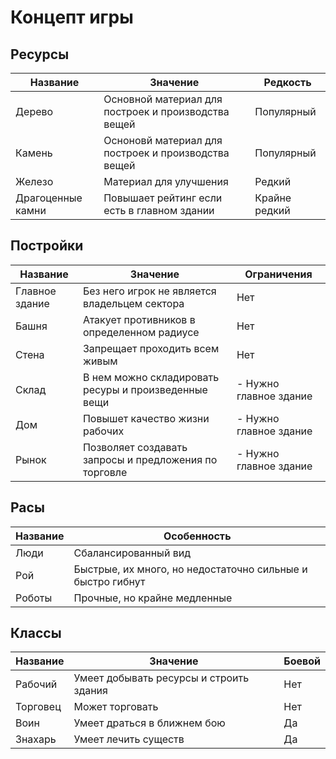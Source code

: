 # Концепт игры

## Ресурсы

| Название          | Значение                                            | Редкость      |
| ----------------- | --------------------------------------------------- | ------------- |
| Дерево            | Основной материал для построек и производства вещей | Популярный    |
| Камень            | Осноновй материал для построек и производства вещей | Популярный    |
| Железо            | Материал для улучшения                              | Редкий        |
| Драгоценные камни | Повышает рейтинг если есть в главном здании         | Крайне редкий |

## Постройки

| Название       | Значение                                              | Ограничения            |
| -------------- | ----------------------------------------------------- | ---------------------- |
| Главное здание | Без него игрок не является владельцем сектора         | Нет                    |
| Башня          | Атакует противников в определенном радиусе            | Нет                    |
| Стена          | Запрещает проходить всем живым                        | Нет                    |
| Склад          | В нем можно складировать ресуры и произведенные вещи  | - Нужно главное здание |
| Дом            | Повышет качество жизни рабочих                        | - Нужно главное здание |
| Рынок          | Позволяет создавать запросы и предложения по торговле | - Нужно главное здание |

## Расы

| Название | Особенность                                                |
| -------- | ---------------------------------------------------------- |
| Люди     | Сбалансированный вид                                       |
| Рой      | Быстрые, их много, но недостаточно сильные и быстро гибнут |
| Роботы   | Прочные, но крайне медленные                               |

## Классы

| Название | Значение                                | Боевой |
| -------- | --------------------------------------- | ------ |
| Рабочий  | Умеет добывать ресурсы и строить здания | Нет    |
| Торговец | Может торговать                         | Нет    |
| Воин     | Умеет драться в ближнем бою             | Да     |
| Знахарь  | Умеет лечить существ                    | Да     |
